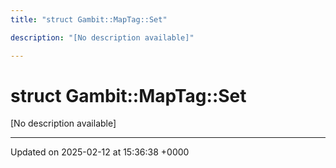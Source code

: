 ```yaml
---
title: "struct Gambit::MapTag::Set"

description: "[No description available]"

---
```


# struct Gambit::MapTag::Set



[No description available]

-------------------------------

Updated on 2025-02-12 at 15:36:38 +0000